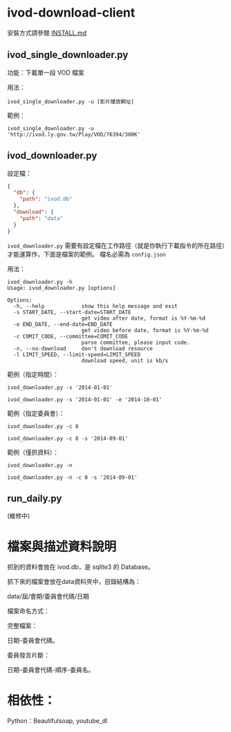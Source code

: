 # ivod-download-client

安裝方式請參閱 [INSTALL.md](INSTALL.md)

## ivod\_single\_downloader.py

功能：下載單一段 VOD 檔案

用法：

```
ivod_single_downloader.py -u [影片播放網址]
```

範例：

```
ivod_single_downloader.py -u 'http://ivod.ly.gov.tw/Play/VOD/76394/300K'
```


## ivod\_downloader.py

設定檔：

```json
{
  "db": {
    "path": "ivod.db"
  },
  "download": {
    "path": "data"
  }
}
```

`ivod_downloader.py` 需要有設定檔在工作路徑（就是你執行下載指令的所在路徑）才能運算作，下面是檔案的範例。
檔名必需為 `config.json`


用法：

```
ivod_downloader.py -h
Usage: ivod_downloader.py [options]

Options:
  -h, --help            show this help message and exit
  -s START_DATE, --start-date=START_DATE
                        get video after date, format is %Y-%m-%d
  -e END_DATE, --end-date=END_DATE
                        get video before date, format is %Y-%m-%d
  -c COMIT_CODE, --committee=COMIT_CODE
                        parse committee, please input code.
  -n, --no-download     don't download resource
  -l LIMIT_SPEED, --limit-speed=LIMIT_SPEED
                        download speed, unit is kb/s
```

範例（指定時間）：

```
ivod_downloader.py -s '2014-01-01'
```

```
ivod_downloader.py -s '2014-01-01' -e '2014-10-01'
```

範例（指定委員會）：

```
ivod_downloader.py -c 8
```

```
ivod_downloader.py -c 8 -s '2014-09-01'
```

範例（僅抓資料）：

```
ivod_downloader.py -n
```

```
ivod_downloader.py -n -c 8 -s '2014-09-01'
```


## run\_daily.py

(維修中)


# 檔案與描述資料說明

抓到的資料會放在 ivod.db，是 sqlite3 的 Database。

抓下來的檔案會放在data資料夾中，目錄結構為：

data/屆/會期/委員會代碼/日期

檔案命名方式：

完整檔案：

日期-委員會代碼。

委員發言片斷：

日期-委員會代碼-順序-委員名。


相依性：
======

Python：Beautifulsoap, youtube_dl

